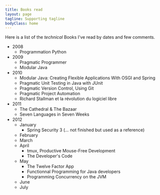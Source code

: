 ```yaml
---
title: Books read
layout: page
tagline: Supporting tagline
bodyClass: home
---
```


Here is a list of the *technical* Books I've read by dates and few comments.

* 2008
  * Programmation Python
* 2009
  * Pragmatic Programmer
  * Modular Java
* 2010
  * Modular Java: Creating Flexible Applications With OSGI and Spring
  * Pragmatic Unit Testing in Java with JUnit
  * Pragmatic Version Control, Using Git
  * Pragmatic Project Automation
  * Richard Stallman et la révolution du logiciel libre
* 2011
  * The Cathedral & The Bazaar
  * Seven Languages in Seven Weeks
* 2012
  * January
    * Spring Security 3
      (… not finished but used as a reference)
  * February
  * March
  * April
    * tmux, Productive Mouse-Free Development
    * The Developer's Code
  * May
    * The Twelve Factor App
    * Functionnal Programming for Java developers
    * Programming Concurrency on the JVM
  * June
  * July
